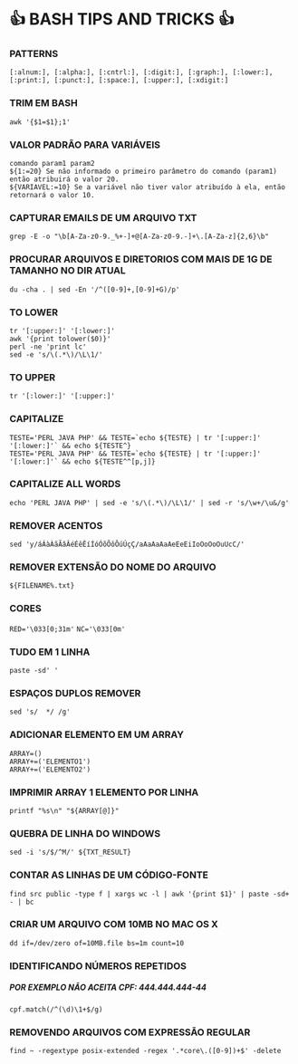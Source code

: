 # :+1: BASH TIPS AND TRICKS :+1:

### PATTERNS
```
[:alnum:], [:alpha:], [:cntrl:], [:digit:], [:graph:], [:lower:], [:print:], [:punct:], [:space:], [:upper:], [:xdigit:]
```

### TRIM EM BASH 
`awk '{$1=$1};1'`

### VALOR PADRÃO PARA VARIÁVEIS
```
comando param1 param2
${1:=20} Se não informado o primeiro parâmetro do comando (param1) então atribuirá o valor 20.
${VARIAVEL:=10} Se a variável não tiver valor atribuído à ela, então retornará o valor 10.
```

### CAPTURAR EMAILS DE UM ARQUIVO TXT
`grep -E -o "\b[A-Za-z0-9._%+-]+@[A-Za-z0-9.-]+\.[A-Za-z]{2,6}\b"`

### PROCURAR ARQUIVOS E DIRETORIOS COM MAIS DE 1G DE TAMANHO NO DIR ATUAL
`du -cha . | sed -En '/^([0-9]+,[0-9]+G)/p'`

### TO LOWER
```
tr '[:upper:]' '[:lower:]'
awk '{print tolower($0)}'
perl -ne 'print lc'
sed -e 's/\(.*\)/\L\1/'
```

### TO UPPER
`tr '[:lower:]' '[:upper:]'`

### CAPITALIZE
```
TESTE='PERL JAVA PHP' && TESTE=`echo ${TESTE} | tr '[:upper:]' '[:lower:]'` && echo ${TESTE^}
TESTE='PERL JAVA PHP' && TESTE=`echo ${TESTE} | tr '[:upper:]' '[:lower:]'` && echo ${TESTE^^[p,j]}
```

### CAPITALIZE ALL WORDS
`echo 'PERL JAVA PHP' | sed -e 's/\(.*\)/\L\1/' | sed -r 's/\w+/\u&/g'`

### REMOVER ACENTOS
`sed 'y/áÁàÀãÃâÂéÉêÊíÍóÓõÕôÔúÚçÇ/aAaAaAaAeEeEiIoOoOoOuUcC/'`

### REMOVER EXTENSÃO DO NOME DO ARQUIVO
`${FILENAME%.txt}`

### CORES

`RED='\033[0;31m'`
`NC='\033[0m'`

### TUDO EM 1 LINHA
`paste -sd' '`

### ESPAÇOS DUPLOS REMOVER
`sed 's/  */ /g'`

### ADICIONAR ELEMENTO EM UM ARRAY
```
ARRAY=()
ARRAY+=('ELEMENTO1')
ARRAY+=('ELEMENTO2')
```

### IMPRIMIR ARRAY 1 ELEMENTO POR LINHA
`printf "%s\n" "${ARRAY[@]}"`

### QUEBRA DE LINHA DO WINDOWS
`sed -i 's/$/^M/' ${TXT_RESULT}`

### CONTAR AS LINHAS DE UM CÓDIGO-FONTE
`find src public -type f | xargs wc -l | awk '{print $1}' | paste -sd+ - | bc`

### CRIAR UM ARQUIVO COM 10MB NO MAC OS X
`dd if=/dev/zero of=10MB.file bs=1m count=10`

### IDENTIFICANDO NÚMEROS REPETIDOS
##### POR EXEMPLO NÃO ACEITA CPF: 444.444.444-44 
`cpf.match(/^(\d)\1+$/g)`

### REMOVENDO ARQUIVOS COM EXPRESSÃO REGULAR
`find ~ -regextype posix-extended -regex '.*core\.([0-9])+$' -delete`
